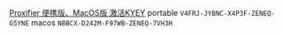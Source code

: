 [Proxifier 便携版、MacOS版 激活KYEY](https://opf.me/proxifiler_sn.shtml)
portable `V4FRJ-JYBNC-X4P3F-ZENEQ-G5YNE`
macos `NBBCX-D242M-F97WB-ZENEQ-7VH3H`